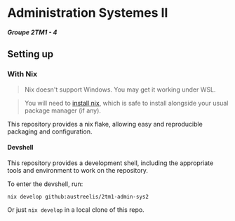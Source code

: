 # Administration Systemes II
*__Groupe 2TM1 - 4__*

## Setting up

### With Nix

> Nix doesn't support Windows. You may get it working under WSL.

> You will need to [install nix](nixos.org/download), which is safe to install
> alongside your usual package manager (if any).

This repository provides a nix flake, allowing easy and reproducible packaging
and configuration.

#### Devshell

This repository provides a development shell, including the appropriate tools
and environment to work on the repository.

To enter the devshell, run:

```
nix develop github:austreelis/2tm1-admin-sys2
```

Or just `nix develop` in a local clone of this repo.
